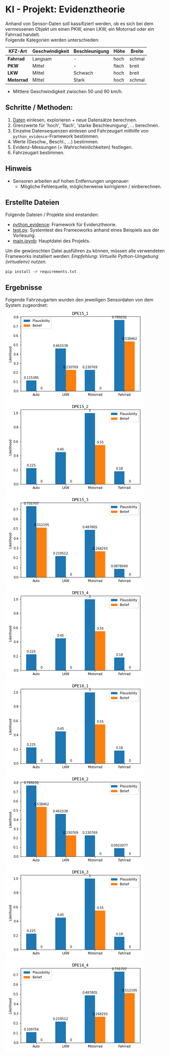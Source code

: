 # KI - Projekt: Evidenztheorie

Anhand von Sensor-Daten soll kassifiziert werden, ob es sich bei dem vermessenen Objekt um einen PKW, einen LKW, ein Motorrad oder ein Fahrrad handelt.
<br>
Folgende Kategorien werden unterschieden: <br>

| <b>KFZ-Art<b> | <b>Geschwindigkeit</b> | <b>Beschleunigung</b>| <b>Höhe</b> | <b>Breite</b> |
| --------------|------------------------|----------------------|-------------|-------------- |
| <b>Fahrrad</b> | Langsam | - | hoch | schmal |
| <b>PKW</b> | Mittel | - | flach | breit |
| <b>LKW</b> | Mittel | Schwach | hoch | breit |
| <b>Motorrad</b> | Mittel | Stark | hoch | schmal |

- Mittlere Geschwindigkeit zwischen 50 und 90 km/h.

## Schritte / Methoden:
1. [Daten](data/) einlesen, explorieren + neue Datensätze berechnen.
2. Grenzwerte für 'hoch', 'flach', 'starke Beschleunigung', ... berechnen.
3. Einzelne Datensequenzen einlesen und Fahrzeugart mithilfe von `python_evidence`-Framework bestimmen.
  1. Werte (Geschw., Beschl., ...) bestimmen.
  2. Evidenz-Messungen (+ Wahrscheinlichkeiten) festlegen.
  3. Fahrzeugart bestimmen.

## Hinweis
- Sensoren arbeiten auf hohen Entfernungen ungenauer:
  - Mögliche Fehlerquelle, möglicherweise korrigieren / einberechnen.

## Erstellte Dateien
Folgende Dateien / Projekte sind enstanden:
* [python_evidence](/python_evidence): Framework für Evidenztheorie.
* [test.py](test.py): Systemtest des Frameoworks anhand eines Beispiels aus der Vorlesung.
* [main.ipynb](main.ipynb): Hauptdatei des Projekts. 

Um die gewünschten Datei ausführen zu können, müssen alle verwendeten Frameworks installiert werden:
_Empfehlung: Virtuelle Python-Umgebung (virtualenv) nutzen._

```
pip install -r requirements.txt
```

## Ergebnisse
Folgende Fahrzeugarten wurden den jeweiligen Sensordaten von dem System zugeordnet:
![DPE15_1](./pics/DPE15_1.png)
![DPE15_2](./pics/DPE15_2.png)
![DPE15_3](./pics/DPE15_3.png)
![DPE15_4](./pics/DPE15_4.png)
![DPE16_1](./pics/DPE16_1.png)
![DPE16_2](./pics/DPE16_2.png)
![DPE16_3](./pics/DPE16_3.png)
![DPE16_4](./pics/DPE16_4.png)
